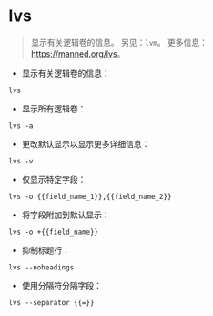 # lvs

> 显示有关逻辑卷的信息。
> 另见：`lvm`。
> 更多信息：<https://manned.org/lvs>。

- 显示有关逻辑卷的信息：

`lvs`

- 显示所有逻辑卷：

`lvs -a`

- 更改默认显示以显示更多详细信息：

`lvs -v`

- 仅显示特定字段：

`lvs -o {{field_name_1}},{{field_name_2}}`

- 将字段附加到默认显示：

`lvs -o +{{field_name}}`

- 抑制标题行：

`lvs --noheadings`

- 使用分隔符分隔字段：

`lvs --separator {{=}}`